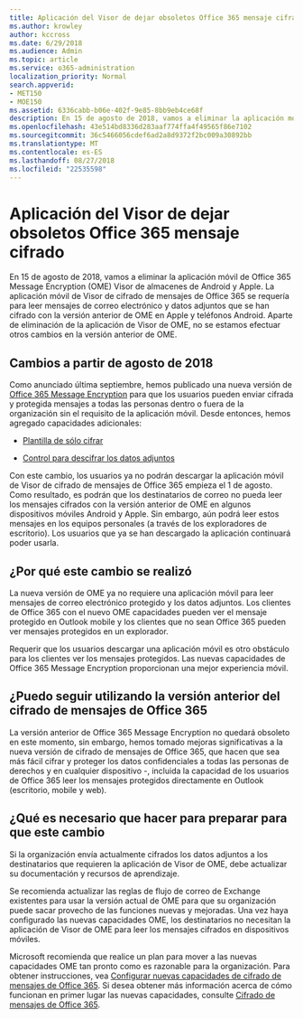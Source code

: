 ```yaml
---
title: Aplicación del Visor de dejar obsoletos Office 365 mensaje cifrado
ms.author: krowley
author: kccross
ms.date: 6/29/2018
ms.audience: Admin
ms.topic: article
ms.service: o365-administration
localization_priority: Normal
search.appverid:
- MET150
- MOE150
ms.assetid: 6336cabb-b06e-402f-9e85-8bb9eb4ce68f
description: En 15 de agosto de 2018, vamos a eliminar la aplicación móvil de Office 365 Message Encryption (OME) Visor de almacenes de Android y Apple. La aplicación móvil de Visor de cifrado de mensajes de Office 365 se requería para leer mensajes de correo electrónico y datos adjuntos que se han cifrado con la versión anterior de OME en Apple y teléfonos Android. Aparte de eliminación de la aplicación de Visor de OME, no se estamos efectuar otros cambios en la versión anterior de OME.
ms.openlocfilehash: 43e514bd8336d283aaf774ffa4f49565f86e7102
ms.sourcegitcommit: 36c5466056cdef6ad2a8d9372f2bc009a30892bb
ms.translationtype: MT
ms.contentlocale: es-ES
ms.lasthandoff: 08/27/2018
ms.locfileid: "22535598"
---
```

# <a name="deprecating-office-365-message-encryption-viewer-app"></a>Aplicación del Visor de dejar obsoletos Office 365 mensaje cifrado

En 15 de agosto de 2018, vamos a eliminar la aplicación móvil de Office 365 Message Encryption (OME) Visor de almacenes de Android y Apple. La aplicación móvil de Visor de cifrado de mensajes de Office 365 se requería para leer mensajes de correo electrónico y datos adjuntos que se han cifrado con la versión anterior de OME en Apple y teléfonos Android. Aparte de eliminación de la aplicación de Visor de OME, no se estamos efectuar otros cambios en la versión anterior de OME.
  
## <a name="changes-beginning-august-2018"></a>Cambios a partir de agosto de 2018

Como anunciado última septiembre, hemos publicado una nueva versión de [Office 365 Message Encryption](https://aka.ms/ome2017) para que los usuarios pueden enviar cifrada y protegida mensajes a todas las personas dentro o fuera de la organización sin el requisito de la aplicación móvil. Desde entonces, hemos agregado capacidades adicionales: 
  
- [Plantilla de sólo cifrar](https://aka.ms/encryptonly)
    
- [Control para descifrar los datos adjuntos](https://techcommunity.microsoft.com/t5/Security-Privacy-and-Compliance/Admin-control-for-attachments-now-available-in-Office-365/ba-p/204007)
    
Con este cambio, los usuarios ya no podrán descargar la aplicación móvil de Visor de cifrado de mensajes de Office 365 empieza el 1 de agosto. Como resultado, es podrán que los destinatarios de correo no pueda leer los mensajes cifrados con la versión anterior de OME en algunos dispositivos móviles Android y Apple. Sin embargo, aún podrá leer estos mensajes en los equipos personales (a través de los exploradores de escritorio). Los usuarios que ya se han descargado la aplicación continuará poder usarla.
  
## <a name="why-this-change-was-made"></a>¿Por qué este cambio se realizó

La nueva versión de OME ya no requiere una aplicación móvil para leer mensajes de correo electrónico protegido y los datos adjuntos. Los clientes de Office 365 con el nuevo OME capacidades pueden ver el mensaje protegido en Outlook mobile y los clientes que no sean Office 365 pueden ver mensajes protegidos en un explorador.
  
Requerir que los usuarios descargar una aplicación móvil es otro obstáculo para los clientes ver los mensajes protegidos. Las nuevas capacidades de Office 365 Message Encryption proporcionan una mejor experiencia móvil.
  
## <a name="can-i-still-use-the-previous-version-of-office-365-message-encryption"></a>¿Puedo seguir utilizando la versión anterior del cifrado de mensajes de Office 365

La versión anterior de Office 365 Message Encryption no quedará obsoleto en este momento, sin embargo, hemos tomado mejoras significativas a la nueva versión de cifrado de mensajes de Office 365, que hacen que sea más fácil cifrar y proteger los datos confidenciales a todas las personas de derechos y en cualquier dispositivo -, incluida la capacidad de los usuarios de Office 365 leer los mensajes protegidos directamente en Outlook (escritorio, mobile y web). 
  
## <a name="what-do-i-need-to-do-to-prepare-for-this-change"></a>¿Qué es necesario que hacer para preparar para que este cambio

Si la organización envía actualmente cifrados los datos adjuntos a los destinatarios que requieren la aplicación de Visor de OME, debe actualizar su documentación y recursos de aprendizaje.
  
Se recomienda actualizar las reglas de flujo de correo de Exchange existentes para usar la versión actual de OME para que su organización puede sacar provecho de las funciones nuevas y mejoradas. Una vez haya configurado las nuevas capacidades OME, los destinatarios no necesitan la aplicación de Visor de OME para leer los mensajes cifrados en dispositivos móviles.
  
Microsoft recomienda que realice un plan para mover a las nuevas capacidades OME tan pronto como es razonable para la organización. Para obtener instrucciones, vea [Configurar nuevas capacidades de cifrado de mensajes de Office 365](set-up-new-message-encryption-capabilities.md). Si desea obtener más información acerca de cómo funcionan en primer lugar las nuevas capacidades, consulte [Cifrado de mensajes de Office 365](ome.md).
  

